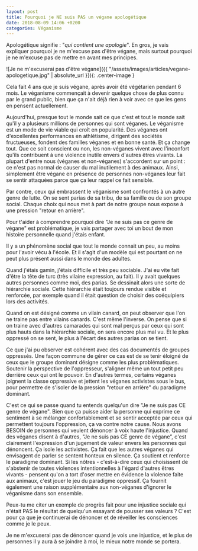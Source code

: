 ```yaml
---
layout: post
title: Pourquoi je NE suis PAS un végane apologétique
date: 2018-08-09 14:06 +0200
categories: Véganisme
---
```


Apologétique signifie : "_qui contient une apologie_". En gros, je vais expliquer
pourquoi je ne m'excuse pas d'être végane, mais surtout pourquoi je ne m'excuse
pas de mettre en avant mes principes.

![Je ne m'excuserai pas d'être végane]({{ "/assets/images/articles/vegane-apologetique.jpg" | absolute_url }}){: .center-image }

Cela fait 4 ans que je suis végane, après avoir été végétarien pendant 6 mois.
Le véganisme commençait à devenir quelque chose de plus connu par le grand
public, bien que ça n'ait déjà rien à voir avec ce que les gens en pensent
actuellement.

Aujourd'hui, presque tout le monde sait ce que c'est et tout le monde sait qu'il
y a plusieurs millions de personnes qui sont véganes. Le véganisme est un mode
de vie viable qui croît en popularité. Des véganes ont d'excellentes
performances en athlétisme, dirigent des sociétés fructueuses, fondent des
familles véganes et en bonne santé. Et ça change tout. Que ce soit conscient ou
non, les non-véganes vivent avec l'inconfort qu'ils contribuent à une violence
inutile envers d'autres êtres vivants. La plupart d'entre nous (véganes et
non-véganes) s'accordent sur un point : ce n'est pas normal de causer du mal
inutilement à des animaux. Ainsi, simplement être végane en présence de
personnes non-véganes leur fait se sentir attaquées parce que ça leur rappel ce
fait sensible.

Par contre, ceux qui embrassent le véganisme sont confrontés à un autre genre de
lutte. On se sent parias de sa tribu, de sa famille ou de son groupe social.
Chaque choix qui nous met à part de notre groupe nous expose à une pression
"retour en arrière".

Pour t'aider à comprendre pourquoi dire "Je ne suis pas ce genre de végane" est
problématique, je vais partager avec toi un bout de mon histoire personnelle
quand j'étais enfant.

Il y a un phénomène social que tout le monde connait un peu, au moins pour
l'avoir vécu à l'école. Et il s'agit d'un modèle qui est pourtant on ne peut
plus présent aussi dans le monde des adultes.

Quand j'étais gamin, j'étais difficile et très peu sociable. J'ai eu vite fait
d'être la tête de turc (très vilaine expression, au fait). Il y avait quelques
autres personnes comme moi, des parias. Se dessinait alors une sorte de
hiérarchie sociale. Cette hiérarchie était toujours rendue visible et renforcée,
par exemple quand il était question de choisir des coéquipiers lors des
activités.

Quand on est désigné comme un vilain canard, on peut observer que l'on ne traine
pas entre vilains canards. C'est même l'inverse. On pense que si on traine avec
d'autres camarades qui sont mal perçus par ceux qui sont plus hauts dans la
hiérarchie sociale, on sera encore plus mal vu. Et le plus oppressé on se sent,
le plus à l'écart des autres parias on se tient.

Ce que j'ai pu observer est cohérent avec des cas documentés de groupes
oppressés. Une façon commune de gérer ce cas est de se tenir éloigné de ceux que
le groupe dominant désigne comme les plus problématiques. Soutenir la
perspective de l'oppresseur, s'aligner même un tout petit peu derrière ceux qui
ont le pouvoir. En d'autres termes, certains véganes joignent la classe
oppressive et jettent les véganes activistes sous le bus, pour permettre de
s'isoler de la pression "retour en arrière" du paradigme dominant.

C'est ce qui se passe quand tu entends quelqu'un dire "Je ne suis pas CE genre
de végane". Bien que ça puisse aider la personne qui exprime ce sentiment à se
mélanger confortablement et se sentir acceptée par ceux qui permettent toujours
l'oppression, ça va contre notre cause. Nous avons BESOIN de personnes qui
veulent dénoncer à voix haute l'injustice. Quand des véganes disent à d'autres,
"Je ne suis pas CE genre de végane”, c'est clairement l'expression d'un jugement
de valeur envers les personnes qui dénoncent. Ça isole les activistes. Ça fait
que les autres véganes qui envisagent de parler se sentent honteux en silence.
Ça soutient et renforce le paradigme dominant. Si les nôtres - c'est-à-dire ceux
qui choisissent de s'abstenir de toutes violences intentionnelles à l'égard
d'autres êtres vivants - pensent qu'on a tort d'oser mettre en évidence la
violence faite aux animaux, c'est jouer le jeu du paradigme oppressif. Ça
fournit également une raison supplémentaire aux non-véganes d'ignorer le
véganisme dans son ensemble.

Peux-tu me citer un exemple de progrès fait pour une injustice sociale qui
n'était PAS le résultat de quelqu'un essayant de pousser ses valeurs ? C'est
pour ça que je continuerai de dénoncer et de réveiller les consciences comme je
le peux.

Je ne m'excuserai pas de dénoncer quand je vois une injustice, et le plus de
personnes il y aura à se joindre à moi, le mieux notre monde se portera.
